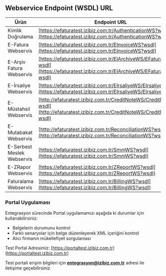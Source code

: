 ## Webservice Endpoint (WSDL) URL

Ürün | Endpoint URL
--------- | -----------
Kimlik Doğrulama | [https://efaturatest.izibiz.com.tr/AuthenticationWS?wsdl](https://efaturatest.izibiz.com.tr/AuthenticationWS?wsdl)
E-Fatura Webservis | [https://efaturatest.izibiz.com.tr/EInvoiceWS?wsdl](https://efaturatest.izibiz.com.tr/EInvoiceWS?wsdl)
E-Arşiv Fatura Webservis | [https://efaturatest.izibiz.com.tr/EIArchiveWS/EFaturaArchive?wsdl](https://efaturatest.izibiz.com.tr/EIArchiveWS/EFaturaArchive?wsdl)
E-İrsaliye Webservis | [https://efaturatest.izibiz.com.tr/EIrsaliyeWS/EIrsaliye?wsdl](https://efaturatest.izibiz.com.tr/EIrsaliyeWS/EIrsaliye?wsdl)
E-Müstahsil Webservis | [http://efaturatest.izibiz.com.tr/CreditNoteWS/CreditNote?wsdl](http://efaturatest.izibiz.com.tr/CreditNoteWS/CreditNote?wsdl)
E-Mutabakat Webservis | [http://efaturatest.izibiz.com.tr/ReconciliationWS?wsdl](http://efaturatest.izibiz.com.tr/ReconciliationWS?wsdl)
E-Serbest Meslek Webservis | [https://efaturatest.izibiz.com.tr/SmmWS?wsdl](https://efaturatest.izibiz.com.tr/SmmWS?wsdl)
E-ZRapor Webservis | [https://efaturatest.izibiz.com.tr/ZReportWS?wsdl](https://efaturatest.izibiz.com.tr/ZReportWS?wsdl)
Faturalama Webservis | [https://efaturatest.izibiz.com.tr/BillingWS?wsdl](https://efaturatest.izibiz.com.tr/BillingWS?wsdl)



### Portal Uygulaması
Entegrasyon sürecinde Portal uygulamamızı aşağıda ki durumlar için kullanabilirsiniz:

* Belgelerin durumunu kontrol
* Farklı senaryolar için belge düzenleyerek XML içeriğini kontrol
* Alıcı firmanın mükellefiyet sorgulaması

Test Portal Adresimiz: [https://portaltest.izibiz.com.tr] (https://portaltest.izibiz.com.tr)

Test portali erişim bilgileri için **entegrasyon@izibiz.com.tr** adresi ile iletişime geçebilirsiniz.
